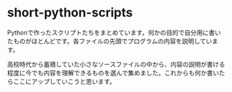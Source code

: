 # short-python-scripts
Pythonで作ったスクリプトたちをまとめています。何かの目的で自分用に書いたものがほとんどです。各ファイルの先頭でプログラムの内容を説明しています。

高校時代から蓄積していた小さなソースファイルの中から、内容の説明が書ける程度に今でも内容を理解できるものを選んで集めました。これからも何か書いたらここにアップしていこうと思います。
